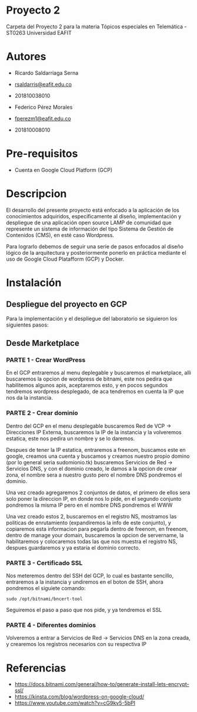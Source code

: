 # Proyecto 2

Carpeta del Proyecto 2 para la materia Tópicos especiales en Telemática - ST0263
Universidad EAFIT

# Autores

+ Ricardo Saldarriaga Serna
+ rsaldarris@eafit.edu.co
+ 201810038010

+ Federico Pérez Morales
+ fperezm1@eafit.edu.co
+ 201810008010

# Pre-requisitos

+ Cuenta en Google Cloud Platform (GCP)

# Descripcion

El desarrollo del presente proyecto está enfocado a la aplicación de los conocimientos adquiridos, específicamente al diseño, implementación y despliegue de una aplicación open source LAMP de comunidad que represente un sistema de información del tipo Sistema de Gestión de Contenidos (CMS), en esté caso Wordpress.

Para lograrlo debemos de seguir una serie de pasos enfocados al diseño lógico de la arquitectura y posteriormente ponerlo en práctica mediante el uso de Google Cloud Platafform (GCP) y Docker.

# Instalación

## Despliegue del proyecto en GCP

Para la implementación y el despliegue del laboratorio se siguieron los siguientes pasos:

## Desde Marketplace

### PARTE 1 - Crear WordPress
En el GCP entraremos al menu deplegable y buscaremos el marketplace, alli buscaremos la opcion de wordpress de bitnami, este nos pedira que habilitemos algunos apis, aceptaremos esto, y en pocos segundos tendremos wordpress desplegado, de aca tendremos en cuenta la IP que nos da la instancia.

### PARTE 2 - Crear dominio
Dentro del GCP en el menu desplegable buscaremos Red de VCP -> Direcciones IP Externa, buscaremos la IP de la instancia y la volveremos estatica, este nos pedira un nombre y se lo daremos.

Despues de tener la IP estatica, entraremos a freenom, buscamos este en google, creamos una cuenta y buscamos y creamos nuestro propio domino (por lo general seria sudomionio.tk) buscaremos Servicios de Red -> Servicios DNS, y con el dominio creado, le damos a la opcion de crear zona, el nombre sera a nuestro gusto pero el nombre DNS pondremos el dominio.

Una vez creado agregaremos 2 conjuntos de datos, el primero de ellos sera solo poner la direccion IP, en donde nos lo pide, en el segundo conjunto pondremos la misma IP pero en el nombre DNS pondremos el WWW

Una vez creado estos 2, buscaremos en el registro NS, mostramos las politicas de enrutamiento (expandiremos la info de este conjunto), y copiaremos esta informacion para pegarla dentro de freenom, en freenom, dentro de manage your domain, buscaremos la opcion de servername, la habilitaremos y colocaremos todas las que nos muestra el registro NS, despues guardaremos y ya estaria el dominio correcto.

### PARTE 3 - Certificado SSL

Nos meteremos dentro del SSH del GCP, lo cual es bastante sencillo, entraremos a la instancia y undiremos en el boton de SSH, ahora pondremos el siguiete comando:

```
sudo /opt/bitnami/bncert-tool
```
Seguiremos el paso a paso que nos pide, y ya tendremos el SSL

### PARTE 4 - Diferentes dominios

Volveremos a entrar a Servicios de Red -> Servicios DNS en la zona creada, y crearemos los registros necesarios con su respectiva IP


# Referencias
* https://docs.bitnami.com/general/how-to/generate-install-lets-encrypt-ssl/
* https://kinsta.com/blog/wordpress-on-google-cloud/
* https://www.youtube.com/watch?v=cG9kv5-5bPI


